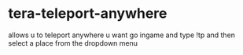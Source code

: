 # tera-teleport-anywhere
allows u to teleport anywhere u want
go ingame and type !tp and then select a place from the dropdown menu
